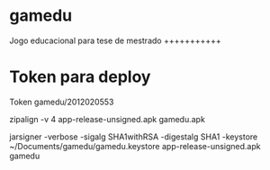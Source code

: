 # gamedu
Jogo educacional para tese de mestrado +++++++++++

# Token para deploy
Token gamedu/2012020553

zipalign -v 4 app-release-unsigned.apk gamedu.apk

jarsigner -verbose -sigalg SHA1withRSA -digestalg SHA1 -keystore ~/Documents/gamedu/gamedu.keystore app-release-unsigned.apk gamedu
